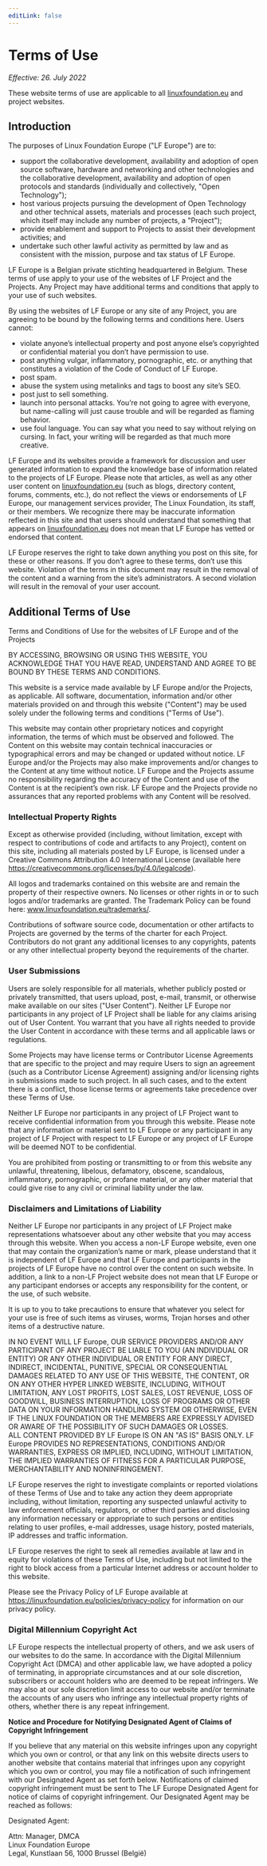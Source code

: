 ```yaml
---
editLink: false
---
```


# Terms of Use

_Effective: 26. July 2022_

These website terms of use are applicable to all [linuxfoundation.eu](https://linuxfoundation.eu) and project websites.

## Introduction

The purposes of Linux Foundation Europe ("LF Europe") are to:

* support the collaborative development, availability and adoption of open source
software, hardware and networking and other technologies and the collaborative
development, availability and adoption of open protocols and standards (individually and
collectively, "Open Technology");
* host various projects pursuing the development of Open Technology and other technical
assets, materials and processes (each such project, which itself may include any
number of projects, a "Project");
* provide enablement and support to Projects to assist their development activities; and
* undertake such other lawful activity as permitted by law and as consistent with the
mission, purpose and tax status of LF Europe.

LF Europe is a Belgian private stichting headquartered in Belgium.
These terms of use apply to your use of the websites of LF Project and the Projects.
Any Project may have additional terms and conditions that apply to your use of such websites.

By using the websites of LF Europe or any site of any Project, you are agreeing to be bound by the following terms and conditions here.
Users cannot:

* violate anyone’s intellectual property and post anyone else’s copyrighted or confidential
material you don’t have permission to use.
* post anything vulgar, inflammatory, pornographic, etc. or anything that constitutes a
violation of the Code of Conduct of LF Europe.
* post spam.
* abuse the system using metalinks and tags to boost any site’s SEO.
* post just to sell something.
* launch into personal attacks. You’re not going to agree with everyone, but name-calling
will just cause trouble and will be regarded as flaming behavior.
* use foul language. You can say what you need to say without relying on cursing. In fact,
your writing will be regarded as that much more creative.

LF Europe and its websites provide a framework for discussion and user generated information to expand the knowledge base of information related to the projects of LF Europe.
Please note that articles, as well as any other user content on [linuxfoundation.eu](https://linuxfoundation.eu) (such as blogs, directory content, forums, comments, etc.), do not reflect the views or endorsements of LF Europe, our management services provider, The Linux Foundation, its staff, or their members.
We recognize there may be inaccurate information reflected in this site and that users should understand that something that appears on [linuxfoundation.eu](https://linuxfoundation.eu) does not mean that LF Europe has vetted or endorsed that content.

LF Europe reserves the right to take down anything you post on this site, for these or other reasons.
If you don’t agree to these terms, don’t use this website.
Violation of the terms in this document may result in the removal of the content and a warning from the site’s administrators.
A second violation will result in the removal of your user account.

## Additional Terms of Use

Terms and Conditions of Use for the websites of LF Europe and of the Projects

BY ACCESSING, BROWSING OR USING THIS WEBSITE, YOU ACKNOWLEDGE THAT YOU HAVE READ, UNDERSTAND AND AGREE TO BE BOUND BY THESE TERMS AND CONDITIONS.

This website is a service made available by LF Europe and/or the Projects, as applicable.
All software, documentation, information and/or other materials provided on and through this website ("Content") may be used solely under the following terms and conditions ("Terms of Use").

This website may contain other proprietary notices and copyright information, the terms of which must be observed and followed.
The Content on this website may contain technical inaccuracies or typographical errors and may be changed or updated without notice.
LF Europe and/or the Projects may also make improvements and/or changes to the Content at any time without notice.
LF Europe and the Projects assume no responsibility regarding the accuracy of the Content and use of the Content is at the recipient’s own risk.
LF Europe and the Projects provide no assurances that any reported problems with any Content will be resolved.

### Intellectual Property Rights

Except as otherwise provided (including, without limitation, except with respect to contributions
of code and artifacts to any Project), content on this site, including all materials posted by LF
Europe, is licensed under a Creative Commons Attribution 4.0 International License (available
here https://creativecommons.org/licenses/by/4.0/legalcode).

All logos and trademarks contained on this website are and remain the property of their
respective owners. No licenses or other rights in or to such logos and/or trademarks are
granted. The Trademark Policy can be found here: www.linuxfoundation.eu/trademarks/.

Contributions of software source code, documentation or other artifacts to Projects are
governed by the terms of the charter for each Project. Contributors do not grant any additional
licenses to any copyrights, patents or any other intellectual property beyond the requirements of
the charter.

### User Submissions

Users are solely responsible for all materials, whether publicly posted or privately transmitted,
that users upload, post, e-mail, transmit, or otherwise make available on our sites ("User
Content"). Neither LF Europe nor participants in any project of LF Project shall be liable for any
claims arising out of User Content. You warrant that you have all rights needed to provide the
User Content in accordance with these terms and all applicable laws or regulations.

Some Projects may have license terms or Contributor License Agreements that are specific to
the project and may require Users to sign an agreement (such as a Contributor License
Agreement) assigning and/or licensing rights in submissions made to such project. In all such
cases, and to the extent there is a conflict, those license terms or agreements take precedence
over these Terms of Use.

Neither LF Europe nor participants in any project of LF Project want to receive confidential
information from you through this website. Please note that any information or material sent to
LF Europe or any participant in any project of LF Project with respect to LF Europe or any
project of LF Europe will be deemed NOT to be confidential.

You are prohibited from posting or transmitting to or from this website any unlawful,
threatening, libelous, defamatory, obscene, scandalous, inflammatory, pornographic, or profane
material, or any other material that could give rise to any civil or criminal liability under the law.

### Disclaimers and Limitations of Liability

Neither LF Europe nor participants in any project of LF Project make representations
whatsoever about any other website that you may access through this website. When you
access a non-LF Europe website, even one that may contain the organization’s name or mark,
please understand that it is independent of LF Europe and that LF Europe and participants in
the projects of LF Europe have no control over the content on such website. In addition, a link
to a non-LF Project website does not mean that LF Europe or any participant endorses or
accepts any responsibility for the content, or the use, of such website.

It is up to you to take precautions to ensure that whatever you select for your use is free of such
items as viruses, worms, Trojan horses and other items of a destructive nature.

IN NO EVENT WILL LF Europe, OUR SERVICE PROVIDERS AND/OR ANY PARTICIPANT OF
ANY PROJECT BE LIABLE TO YOU (AN INDIVIDUAL OR ENTITY) OR ANY OTHER
INDIVIDUAL OR ENTITY FOR ANY DIRECT, INDIRECT, INCIDENTAL, PUNITIVE, SPECIAL
OR CONSEQUENTIAL DAMAGES RELATED TO ANY USE OF THIS WEBSITE, THE
CONTENT, OR ON ANY OTHER HYPER LINKED WEBSITE, INCLUDING, WITHOUT
LIMITATION, ANY LOST PROFITS, LOST SALES, LOST REVENUE, LOSS OF GOODWILL,
BUSINESS INTERRUPTION, LOSS OF PROGRAMS OR OTHER DATA ON YOUR
INFORMATION HANDLING SYSTEM OR OTHERWISE, EVEN IF THE LINUX FOUNDATION
OR THE MEMBERS ARE EXPRESSLY ADVISED OR AWARE OF THE POSSIBILITY OF
SUCH DAMAGES OR LOSSES.  
ALL CONTENT PROVIDED BY LF Europe IS ON AN "AS IS" BASIS ONLY. LF Europe
PROVIDES NO REPRESENTATIONS, CONDITIONS AND/OR WARRANTIES, EXPRESS OR
IMPLIED, INCLUDING, WITHOUT LIMITATION, THE IMPLIED WARRANTIES OF FITNESS
FOR A PARTICULAR PURPOSE, MERCHANTABILITY AND NONINFRINGEMENT.

LF Europe reserves the right to investigate complaints or reported violations of these Terms of
Use and to take any action they deem appropriate including, without limitation, reporting any
suspected unlawful activity to law enforcement officials, regulators, or other third parties and
disclosing any information necessary or appropriate to such persons or entities relating to user
profiles, e-mail addresses, usage history, posted materials, IP addresses and traffic information.

LF Europe reserves the right to seek all remedies available at law and in equity for violations of
these Terms of Use, including but not limited to the right to block access from a particular
Internet address or account holder to this website.

Please see the Privacy Policy of LF Europe available at
https://linuxfoundation.eu/policies/privacy-policy for information on our privacy policy.

### Digital Millennium Copyright Act

LF Europe respects the intellectual property of others, and we ask users of our websites to do
the same. In accordance with the Digital Millennium Copyright Act (DMCA) and other applicable
law, we have adopted a policy of terminating, in appropriate circumstances and at our sole
discretion, subscribers or account holders who are deemed to be repeat infringers. We may also
at our sole discretion limit access to our website and/or terminate the accounts of any users
who infringe any intellectual property rights of others, whether there is any repeat infringement.

**Notice and Procedure for Notifying Designated Agent of Claims of Copyright Infringement**

If you believe that any material on this website infringes upon any copyright which you own or
control, or that any link on this website directs users to another website that contains material
that infringes upon any copyright which you own or control, you may file a notification of such
infringement with our Designated Agent as set forth below. Notifications of claimed copyright
infringement must be sent to The LF Europe Designated Agent for notice of claims of copyright
infringement. Our Designated Agent may be reached as follows:

Designated Agent:

Attn: Manager, DMCA  
Linux Foundation Europe  
Legal, Kunstlaan 56, 1000 Brussel (België)
